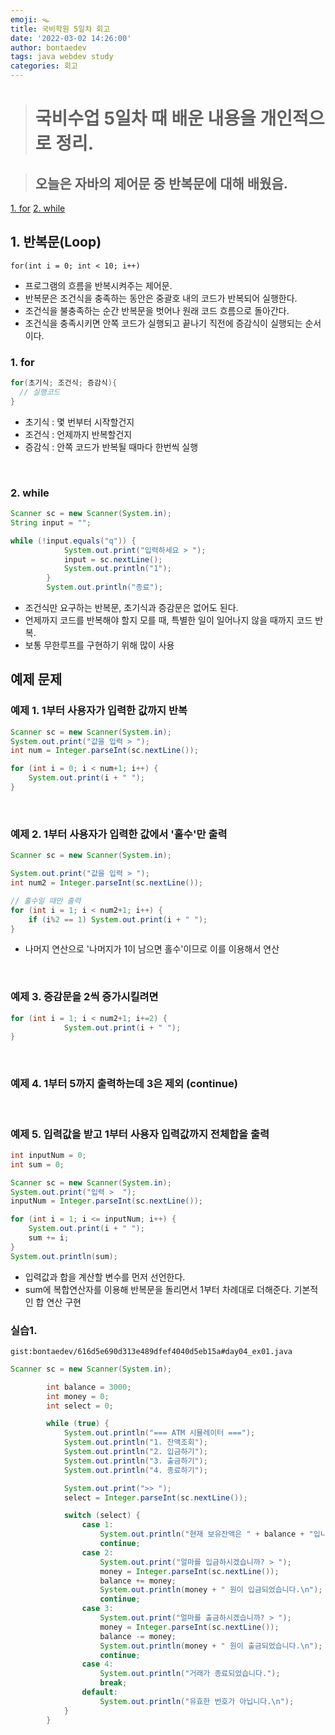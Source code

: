 ```yaml
---
emoji: 🪤
title: 국비학원 5일차 회고
date: '2022-03-02 14:26:00'
author: bontaedev
tags: java webdev study
categories: 회고
---
```


> # 국비수업 5일차 때 배운 내용을 개인적으로 정리.

> ## 오늘은 자바의 제어문 중 반복문에 대해 배웠음.

[1. for](#1-for)
[2. while](#2-while)

## 1. 반복문(Loop)

`for(int i = 0; int < 10; i++)`

- 프로그램의 흐름을 반복시켜주는 제어문.
- 반복문은 조건식을 충족하는 동안은 중괄호 내의 코드가 반복되어 실행한다.
- 조건식을 불충족하는 순간 반복문을 벗어나 원래 코드 흐름으로 돌아간다.
- 조건식을 충족시키면 안쪽 코드가 실행되고 끝나기 직전에 증감식이 실행되는 순서이다.

### 1. for

```java
for(초기식; 조건식; 증감식){
  // 실행코드
}
```

- 초기식 : 몇 번부터 시작할건지
- 조건식 : 언제까지 반복할건지
- 증감식 : 안쪽 코드가 반복될 때마다 한번씩 실행

<br>

### 2. while

```java
Scanner sc = new Scanner(System.in);
String input = "";

while (!input.equals("q")) {
			System.out.print("입력하세요 > ");
			input = sc.nextLine();
			System.out.println("1");
		}
		System.out.println("종료");
```

- 조건식만 요구하는 반복문, 초기식과 증감문은 없어도 된다.
- 언제까지 코드를 반복해야 할지 모를 때, 특별한 일이 일어나지 않을 때까지 코드 반복.
- 보통 무한루프를 구현하기 위해 많이 사용

## 예제 문제

### 예제 1. 1부터 사용자가 입력한 값까지 반복

```java
Scanner sc = new Scanner(System.in);
System.out.print("값을 입력 > ");
int num = Integer.parseInt(sc.nextLine());

for (int i = 0; i < num+1; i++) {
	System.out.print(i + " ");
}
```

<br>

### 예제 2. 1부터 사용자가 입력한 값에서 '홀수'만 출력

```java
Scanner sc = new Scanner(System.in);

System.out.print("값을 입력 > ");
int num2 = Integer.parseInt(sc.nextLine());

// 홀수일 때만 출력
for (int i = 1; i < num2+1; i++) {
	if (i%2 == 1) System.out.print(i + " ");
}
```

- 나머지 연산으로 '나머지가 1이 남으면 홀수'이므로 이를 이용해서 연산

<br>

### 예제 3. 증감문을 2씩 증가시킬려면

```java
for (int i = 1; i < num2+1; i+=2) {
			System.out.print(i + " ");
}
```

<br>

### 예제 4. 1부터 5까지 출력하는데 3은 제외 (continue)

<br>

### 예제 5. 입력값을 받고 1부터 사용자 입력값까지 전체합을 출력

```java
int inputNum = 0;
int sum = 0;

Scanner sc = new Scanner(System.in);
System.out.print("입력 >  ");
inputNum = Integer.parseInt(sc.nextLine());

for (int i = 1; i <= inputNum; i++) {
	System.out.print(i + " ");
	sum += i;
}
System.out.println(sum);
```

- 입력값과 합을 계산할 변수를 먼저 선언한다.
- sum에 복합연산자를 이용해 반복문을 돌리면서 1부터 차례대로 더해준다. 기본적인 합 연산 구현

### 실습1.

`gist:bontaedev/616d5e690d313e489dfef4040d5eb15a#day04_ex01.java`

```java
Scanner sc = new Scanner(System.in);

		int balance = 3000;
		int money = 0;
		int select = 0;

		while (true) {
			System.out.println("=== ATM 시뮬레이터 ===");
			System.out.println("1. 잔액조회");
			System.out.println("2. 입금하기");
			System.out.println("3. 출금하기");
			System.out.println("4. 종료하기");

			System.out.print(">> ");
			select = Integer.parseInt(sc.nextLine());

			switch (select) {
				case 1:
					System.out.println("현재 보유잔액은 " + balance + "입니다.\n");
					continue;
				case 2:
					System.out.print("얼마를 입금하시겠습니까? > ");
					money = Integer.parseInt(sc.nextLine());
					balance += money;
					System.out.println(money + " 원이 입금되었습니다.\n");
					continue;
				case 3:
					System.out.print("얼마를 출금하시겠습니까? > ");
					money = Integer.parseInt(sc.nextLine());
					balance -= money;
					System.out.println(money + " 원이 출금되었습니다.\n");
					continue;
				case 4:
					System.out.println("거래가 종료되었습니다.");
					break;
				default:
					System.out.println("유효한 번호가 아닙니다.\n");
			}
		}
```

```toc

```
